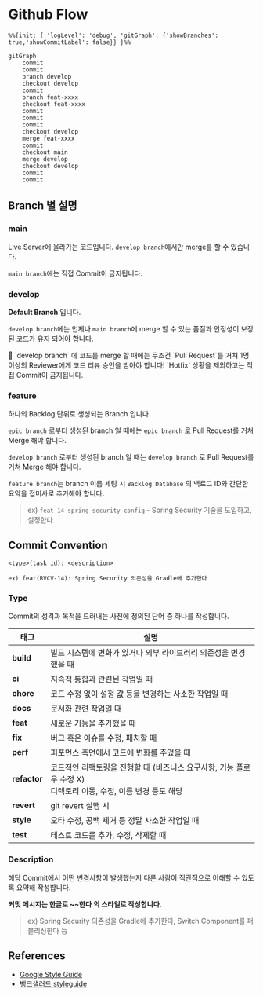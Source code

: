 # Github Flow

```mermaid
%%{init: { 'logLevel': 'debug', 'gitGraph': {'showBranches': true,'showCommitLabel': false}} }%%

gitGraph
    commit
    commit
    branch develop
    checkout develop
    commit
    branch feat-xxxx
    checkout feat-xxxx
    commit
    commit
    commit
    checkout develop
    merge feat-xxxx
    commit
    checkout main
    merge develop
    checkout develop
    commit
    commit

```

## Branch 별 설명

### main

Live Server에 올라가는 코드입니다. `develop branch`에서만 merge를 할 수 있습니다.

`main branch`에는 직접 Commit이 금지됩니다.

### develop

**Default Branch** 입니다.

`develop branch`에는 언제나 `main branch`에 merge 할 수 있는 품질과 안정성이 보장된 코드가 유지 되어야 합니다.

<aside>
📌 `develop branch` 에 코드를 merge 할 때에는 무조건 `Pull Request`를 거쳐 1명 이상의 Reviewer에게 코드 리뷰 승인을 받아야 합니다!
`Hotfix` 상황을 제외하고는 직접 Commit이 금지됩니다.

</aside>

### feature

하나의 Backlog 단위로 생성되는 Branch 입니다.

`epic branch` 로부터 생성된 branch 일 때에는 `epic branch` 로 Pull Request를 거쳐 Merge 해야 합니다.

`develop branch` 로부터 생성된 branch 일 때는 `develop branch` 로 Pull Request를 거쳐 Merge 해야 합니다.

`feature branch`는 branch 이름 세팅 시 `Backlog Database` 의 백로그 ID와 간단한 요약을 접미사로 추가해야 합니다.

> ex) `feat-14-spring-security-config` - Spring Security 기술을 도입하고, 설정한다.
> 

## Commit Convention

```
<type>(task id): <description>

ex) feat(RVCV-14): Spring Security 의존성을 Gradle에 추가한다
```

### Type

Commit의 성격과 목적을 드러내는 사전에 정의된 단어 중 하나를 작성합니다.

| 태그      | 설명                                                       |
|-----------|----------------------------------------------------------|
| **build** | 빌드 시스템에 변화가 있거나 외부 라이브러리 의존성을 변경했을 때 |
| **ci**    | 지속적 통합과 관련된 작업일 때                           |
| **chore** | 코드 수정 없이 설정 값 등을 변경하는 사소한 작업일 때     |
| **docs**  | 문서화 관련 작업일 때                                     |
| **feat**  | 새로운 기능을 추가했을 때                                 |
| **fix**   | 버그 혹은 이슈를 수정, 패치할 때                         |
| **perf**  | 퍼포먼스 측면에서 코드에 변화를 주었을 때                |
| **refactor** | 코드적인 리팩토링을 진행할 때 (비즈니스 요구사항, 기능 플로우 수정 X) <br> 디렉토리 이동, 수정, 이름 변경 등도 해당 |
| **revert** | git revert 실행 시                                       |
| **style** | 오타 수정, 공백 제거 등 정말 사소한 작업일 때             |
| **test**  | 테스트 코드를 추가, 수정, 삭제할 때                      |

### Description

해당 Commit에서 어떤 변경사항이 발생했는지 다른 사람이 직관적으로 이해할 수 있도록 요약해 작성합니다.

**커밋 메시지는 한글로 ~~한다 의 스타일로 작성합니다.**

> ex) Spring Security 의존성을 Gradle에 추가한다, Switch Component를 퍼블리싱한다 등


## References
- [Google Style Guide](https://github.com/google/styleguide)
- [뱅크샐러드 styleguide](https://github.com/banksalad/styleguide)
